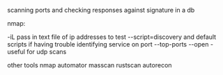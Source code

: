 scanning ports and checking responses against signature in a db

nmap:

-iL pass in text file of ip addresses to test
--script=discovery  and default scripts if having trouble identifying service on port
--top-ports <range> --open - useful for udp scans 

other tools
nmap automator
masscan
rustscan
autorecon

